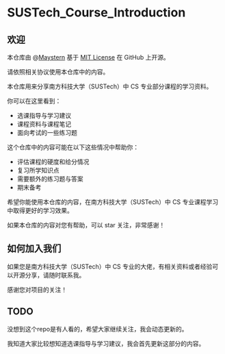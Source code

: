 # SUSTech_Course_Introduction

## 欢迎

本仓库由 @[Maystern](https://github.com/Maystern) 基于 [MIT License](https://en.wikipedia.org/wiki/MIT_License) 在 GitHub 上开源。

请依照相关协议使用本仓库中的内容。

本仓库用来分享南方科技大学（SUSTech）中 CS 专业部分课程的学习资料。

你可以在这里看到：

- 选课指导与学习建议
- 课程资料与课程笔记
- 面向考试的一些练习题

这个仓库中的内容可能在以下这些情况中帮助你：

- 评估课程的硬度和给分情况
- 复习所学知识点
- 需要额外的练习题与答案
- 期末备考

希望你能使用本仓库的内容，在南方科技大学（SUSTech）中 CS 专业课程学习中取得更好的学习效果。

如果本仓库的内容对您有帮助，可以 star 关注，非常感谢！

## 如何加入我们

如果您是南方科技大学（SUSTech）中 CS 专业的大佬，有相关资料或者经验可以开源分享，请随时联系我。

感谢您对项目的关注！

## TODO

没想到这个repo是有人看的，希望大家继续关注，我会动态更新的。

我知道大家比较想知道选课指导与学习建议，我会首先更新这部分的内容。
